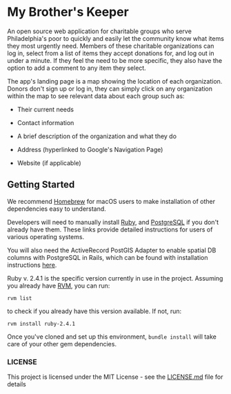 # My Brother's Keeper

An open source web application for charitable groups who serve Philadelphia's poor to quickly and easily let the community know what items they most urgently need.  Members of these charitable organizations can log in, select from a list of items they accept donations for, and log out in under a minute.  If they feel the need to be more specific, they also have the option to add a comment to any item they select.  

The app's landing page is a map showing the location of each organization.  Donors don't sign up or log in, they can simply click on any organization within the map to see relevant data about each group such as:

* Their current needs

* Contact information

* A brief description of the organization and what they do

* Address (hyperlinked to Google's Navigation Page)

* Website (if applicable)

## Getting Started

We recommend [Homebrew](https://brew.sh/) for macOS users to make installation of other dependencies easy to understand.

Developers will need to manually install [Ruby](https://www.ruby-lang.org/en/documentation/installation/#homebrew), and [PostgreSQL](https://www.postgresql.org/download/) if you don't already have them.  These links provide detailed instructions for users of various operating systems.

You will also need the ActiveRecord PostGIS Adapter to enable spatial DB columns with PostgreSQL in Rails, which can be found with installation instructions [here](https://github.com/rgeo/activerecord-postgis-adapter).

Ruby v. 2.4.1 is the specific version currently in use in the project.  Assuming you already have [RVM](https://rvm.io/rvm/install), you can run:

```
rvm list
```

to check if you already have this version available.  If not, run:

```
rvm install ruby-2.4.1
```

Once you've cloned and set up this environment, `bundle install` will take care of your other gem dependencies.

### LICENSE

This project is licensed under the MIT License - see the [LICENSE.md](https://github.com/my-brothers-keeper/my-brothers-keeper/blob/master/LICENSE) file for details


